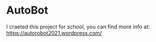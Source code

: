 # AutoBot

I craeted this project for school, you can find more info at: https://autorobot2021.wordpress.com/
